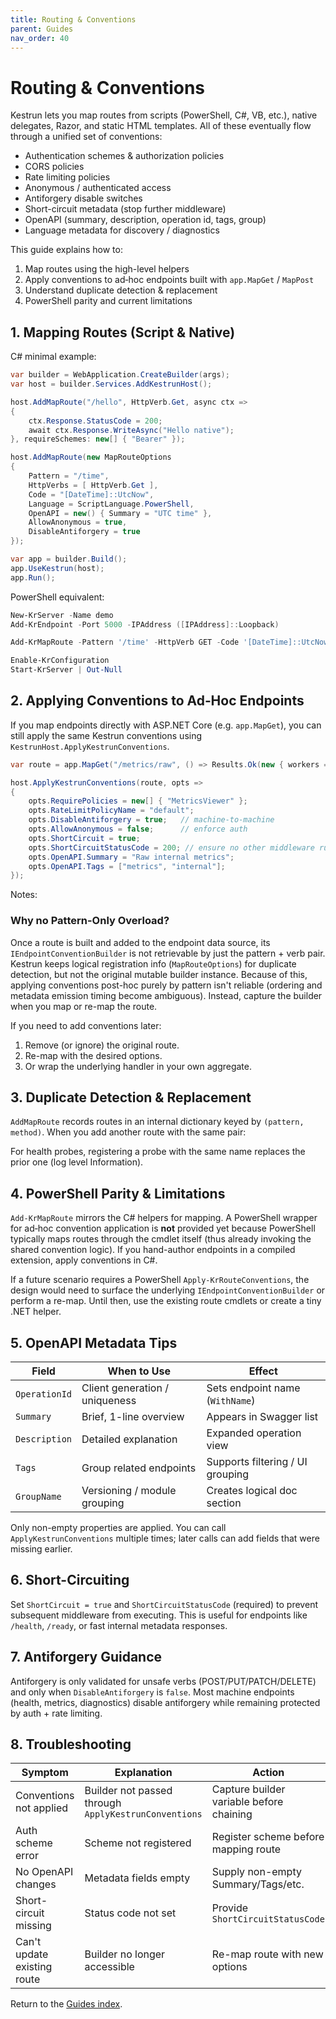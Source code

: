 ```yaml
---
title: Routing & Conventions
parent: Guides
nav_order: 40
---
```


# Routing & Conventions

Kestrun lets you map routes from scripts (PowerShell, C#, VB, etc.), native delegates, Razor, and
static HTML templates. All of these eventually flow through a unified set of conventions:

- Authentication schemes & authorization policies
- CORS policies
- Rate limiting policies
- Anonymous / authenticated access
- Antiforgery disable switches
- Short-circuit metadata (stop further middleware)
- OpenAPI (summary, description, operation id, tags, group)
- Language metadata for discovery / diagnostics

This guide explains how to:

1. Map routes using the high-level helpers
2. Apply conventions to ad‑hoc endpoints built with `app.MapGet` / `MapPost`
3. Understand duplicate detection & replacement
4. PowerShell parity and current limitations

## 1. Mapping Routes (Script & Native)

C# minimal example:

```csharp
var builder = WebApplication.CreateBuilder(args);
var host = builder.Services.AddKestrunHost();

host.AddMapRoute("/hello", HttpVerb.Get, async ctx =>
{
    ctx.Response.StatusCode = 200;
    await ctx.Response.WriteAsync("Hello native");
}, requireSchemes: new[] { "Bearer" });

host.AddMapRoute(new MapRouteOptions
{
    Pattern = "/time",
    HttpVerbs = [ HttpVerb.Get ],
    Code = "[DateTime]::UtcNow",
    Language = ScriptLanguage.PowerShell,
    OpenAPI = new() { Summary = "UTC time" },
    AllowAnonymous = true,
    DisableAntiforgery = true
});

var app = builder.Build();
app.UseKestrun(host);
app.Run();
```

PowerShell equivalent:

```powershell
New-KrServer -Name demo
Add-KrEndpoint -Port 5000 -IPAddress ([IPAddress]::Loopback)

Add-KrMapRoute -Pattern '/time' -HttpVerb GET -Code '[DateTime]::UtcNow' -OpenApiSummary 'UTC time' -AllowAnonymous -DisableAntiforgery

Enable-KrConfiguration
Start-KrServer | Out-Null
```

## 2. Applying Conventions to Ad‑Hoc Endpoints

If you map endpoints directly with ASP.NET Core (e.g. `app.MapGet`), you can still apply the same
Kestrun conventions using `KestrunHost.ApplyKestrunConventions`.

```csharp
var route = app.MapGet("/metrics/raw", () => Results.Ok(new { workers = 7, queue = 12 }));

host.ApplyKestrunConventions(route, opts =>
{
    opts.RequirePolicies = new[] { "MetricsViewer" };
    opts.RateLimitPolicyName = "default";
    opts.DisableAntiforgery = true;   // machine-to-machine
    opts.AllowAnonymous = false;      // enforce auth
    opts.ShortCircuit = true;
    opts.ShortCircuitStatusCode = 200; // ensure no other middleware runs
    opts.OpenAPI.Summary = "Raw internal metrics";
    opts.OpenAPI.Tags = ["metrics", "internal"];
});
```

Notes:

### Why no Pattern-Only Overload?

Once a route is built and added to the endpoint data source, its `IEndpointConventionBuilder` is not retrievable
by just the pattern + verb pair. Kestrun keeps logical registration info (`MapRouteOptions`) for duplicate detection,
but not the original mutable builder instance. Because of this, applying conventions post-hoc purely by pattern isn't
reliable (ordering and metadata emission timing become ambiguous). Instead, capture the builder when you map or re-map the route.

If you need to add conventions later:

1. Remove (or ignore) the original route.
2. Re-map with the desired options.
3. Or wrap the underlying handler in your own aggregate.

## 3. Duplicate Detection & Replacement

`AddMapRoute` records routes in an internal dictionary keyed by `(pattern, method)`. When you add another route with the
same pair:

For health probes, registering a probe with the same name replaces the prior one (log level Information).

## 4. PowerShell Parity & Limitations

`Add-KrMapRoute` mirrors the C# helpers for mapping. A PowerShell wrapper for ad‑hoc convention application is **not** provided yet
because PowerShell typically maps routes through the cmdlet itself (thus already invoking the shared convention logic). If you
hand-author endpoints in a compiled extension, apply conventions in C#.

If a future scenario requires a PowerShell `Apply-KrRouteConventions`, the design would need to surface the underlying
`IEndpointConventionBuilder` or perform a re-map. Until then, use the existing route cmdlets or create a tiny .NET helper.

## 5. OpenAPI Metadata Tips

| Field | When to Use | Effect |
|-------|-------------|--------|
| `OperationId` | Client generation / uniqueness | Sets endpoint name (`WithName`) |
| `Summary` | Brief, 1-line overview | Appears in Swagger list |
| `Description` | Detailed explanation | Expanded operation view |
| `Tags` | Group related endpoints | Supports filtering / UI grouping |
| `GroupName` | Versioning / module grouping | Creates logical doc section |

Only non-empty properties are applied. You can call `ApplyKestrunConventions` multiple times; later calls can add fields that were missing earlier.

## 6. Short-Circuiting

Set `ShortCircuit = true` and `ShortCircuitStatusCode` (required) to prevent subsequent middleware from executing.
This is useful for endpoints like `/health`, `/ready`, or fast internal metadata responses.

## 7. Antiforgery Guidance

Antiforgery is only validated for unsafe verbs (POST/PUT/PATCH/DELETE) and only when `DisableAntiforgery` is `false`.
Most machine endpoints (health, metrics, diagnostics) disable antiforgery while remaining protected by auth + rate limiting.

## 8. Troubleshooting

| Symptom | Explanation | Action |
|---------|-------------|--------|
| Conventions not applied | Builder not passed through `ApplyKestrunConventions` | Capture builder variable before chaining |
| Auth scheme error | Scheme not registered | Register scheme before mapping route |
| No OpenAPI changes | Metadata fields empty | Supply non-empty Summary/Tags/etc. |
| Short-circuit missing | Status code not set | Provide `ShortCircuitStatusCode` |
| Can't update existing route | Builder no longer accessible | Re-map route with new options |

Return to the [Guides index](./index).
